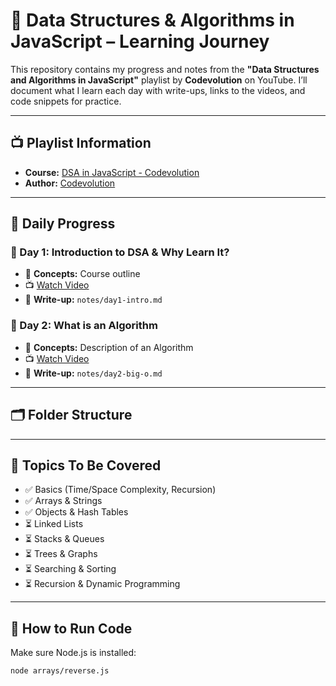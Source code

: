 # 📘 Data Structures & Algorithms in JavaScript – Learning Journey

This repository contains my progress and notes from the **"Data Structures and Algorithms in JavaScript"** playlist by **Codevolution** on YouTube. I’ll document what I learn each day with write-ups, links to the videos, and code snippets for practice.

---

## 📺 Playlist Information

- **Course:** [DSA in JavaScript - Codevolution](https://youtube.com/playlist?list=PLC3y8-rFHvwjPxNAKvZpdnsr41E0fCMMP)
- **Author:** [Codevolution](https://www.youtube.com/@Codevolution)

---

## 📅 Daily Progress

### 📌 Day 1: Introduction to DSA & Why Learn It?
- 🧠 **Concepts:** Course outline 
- 📺 [Watch Video](https://youtu.be/tT9k_3g9rGk?si=6Z5TAxH8Cvle7ap9)
- 📝 **Write-up:** `notes/day1-intro.md`




### 📌 Day 2: What is an Algorithm
- 🧠 **Concepts:** Description of an Algorithm
- 📺 [Watch Video](https://youtu.be/vVYG8TNN7hg?si=166JKhM944Dpgetv)
- 📝 **Write-up:** `notes/day2-big-o.md`


---
<!-- ---
### 📌 Day 3: Space Complexity
- 🧠 **Concepts:** Stack space, input/output storage, auxiliary space
- 📺 [Watch Video](https://youtu.be/JrWHy1TBK_Y?si=RleWXR_Q--ecxMT9)
- 📝 **Write-up:** `notes/day3-space-complexity.md`
- 💻 **Code:** `complexity/space-complexity.js`

---

### 📌 Day 4: Recursion
- 🧠 **Concepts:** Base case, recursive case, call stack
- 📺 [Watch Video](https://youtu.be/ngCos392W4w?si=pDhRv3vBMoTW8Z1e)
- 📝 **Write-up:** `notes/day4-recursion.md`
- 💻 **Code:** `recursion/factorial.js`, `recursion/fibonacci.js`

---

### 📌 Day 5: Arrays
- 🧠 **Concepts:** Indexing, Iteration, Common Operations
- 📺 [Watch Video](https://youtu.be/djmyWRi1Y5c?si=mxYO_Gz9v1ixU4a6)
- 📝 **Write-up:** `notes/day5-arrays.md`
- 💻 **Code:** `arrays/reverse.js`, `arrays/twoSum.js`

---

### 📌 Day 6: Objects
- 🧠 **Concepts:** Key-value pairs, Hash tables, Maps
- 📺 [Watch Video](https://youtu.be/wK3N1Uo1p1k?si=n_HNWlCWy_1a_wFu)
- 📝 **Write-up:** `notes/day6-objects.md`
- 💻 **Code:** `objects/frequencyCounter.js`

---

### 📌 Day 7: Linked List - Theory & Implementation
- 🧠 **Concepts:** Nodes, Head/Tail, Traversal, Insertion, Deletion
- 📺 [Watch Video](https://youtu.be/nquZKh7cT4M?si=Fht1kRoU8aFMPDKP)
- 📝 **Write-up:** `notes/day7-linked-list.md`
- 💻 **Code:** `linked-list/singlyLinkedList.js`

--- -->

## 🗂️ Folder Structure


---

## 🧠 Topics To Be Covered

- ✅ Basics (Time/Space Complexity, Recursion)
- ✅ Arrays & Strings
- ✅ Objects & Hash Tables
- ⏳ Linked Lists
- ⏳ Stacks & Queues
- ⏳ Trees & Graphs
- ⏳ Searching & Sorting
- ⏳ Recursion & Dynamic Programming

---

## 🏃 How to Run Code

Make sure Node.js is installed:

```bash
node arrays/reverse.js
